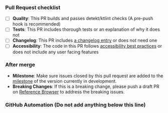 

### Pull Request checklist
<!-- Before submitting the PR, please address each item -->
- [ ] **Quality**: This PR builds and passes detekt/ktlint checks (A pre-push hook is recommended)
- [ ] **Tests**: This PR includes thorough tests or an explanation of why it does not
- [ ] **Changelog**: This PR includes [a changelog entry](https://github.com/mozilla-mobile/android-components/blob/main/docs/changelog.md) or does not need one
- [ ] **Accessibility**: The code in this PR follows [accessibility best practices](https://github.com/mozilla-mobile/shared-docs/blob/main/android/accessibility_guide.md) or does not include any user facing features

### After merge
- **Milestone**: Make sure issues closed by this pull request are added to the [milestone](https://github.com/mozilla-mobile/android-components/milestones) of the version currently in development.
- **Breaking Changes**: If this is a breaking change, please push a draft PR on [Reference Browser](https://github.com/mozilla-mobile/reference-browser) to address the breaking issues.

### GitHub Automation (Do not add anything below this line)

<!-- Used by GitHub Actions. -->
